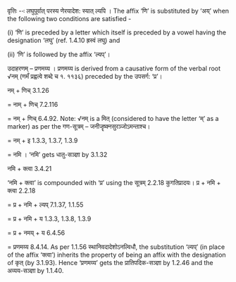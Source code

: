 




वृत्तिः --ः लघुपूर्वात् परस्य णेरयादेश: स्यात् ल्यपि । The affix ‘णि’ is substituted by ‘अय्’ when the following two conditions are satisfied -

(i) ‘णि’ is preceded by a letter which itself is preceded by a vowel having the designation ‘लघु’ (ref. 1.4.10 ह्रस्वं लघु) and

(ii) ‘णि’ is followed by the affix ‘ल्यप्’।


उदाहरणम् – प्रणमय्य । प्रणमय्य is derived from a causative form of the verbal root √नम् (णमँ प्रह्वत्वे शब्दे च १. ११३६) preceded by the उपसर्ग: ‘प्र’।


नम् + णिच् 3.1.26

= नाम् + णिच् 7.2.116

= नम् + णिच् 6.4.92. Note: √नम् is a मित् (considered to have the letter ‘म्’ as a marker) as per the गण-सूत्रम् – जनीजॄष्क्नसुरञ्जोऽमन्ताश्च।

= नम् + इ 1.3.3, 1.3.7, 1.3.9

= नमि । ‘नमि’ gets धातु-सञ्ज्ञा by 3.1.32


नमि + क्त्वा 3.4.21

‘नमि + क्त्वा’ is compounded with ‘प्र’ using the सूत्रम् 2.2.18 कुगतिप्रादयः।
प्र + नमि + क्त्वा 2.2.18

= प्र + नमि + ल्यप् 7.1.37, 1.1.55

= प्र + नमि + य 1.3.3, 1.3.8, 1.3.9

= प्र + नमय् + य 6.4.56

= प्रणमय्य 8.4.14. As per 1.1.56 स्थानिवदादेशोऽनल्विधौ, the substitution ‘ल्यप्’ (in place of the affix ‘क्त्वा’) inherits the property of being an affix with the designation of कृत् (by 3.1.93). Hence ‘प्रणमय्य’ gets the प्रातिपदिक-सञ्ज्ञा by 1.2.46 and the अव्यय-सञ्ज्ञा by 1.1.40.

